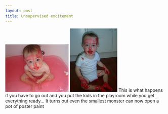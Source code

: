 ```yaml
---
layout: post
title: Unsupervised excitement
---
```

<img src="images/content/20080228-DSC01918.jpg"/>
<img src="images/content/20080228-DSC01908.jpg"/>
This is what happens if you have to go out and you put the kids in the
playroom while you get everything ready... It turns out even the smallest
monster can now open a pot of poster paint 
